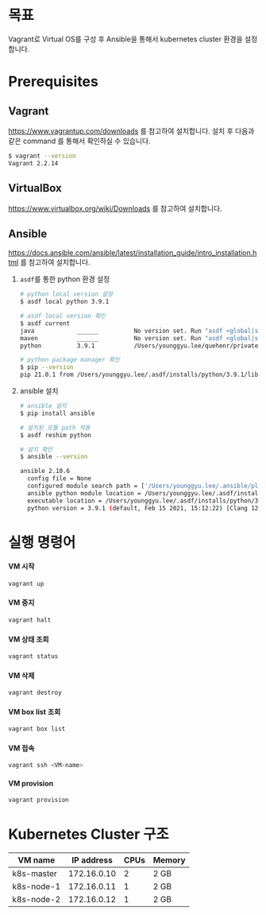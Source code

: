 # 목표
Vagrant로 Virtual OS를 구성 후 Ansible을 통해서 kubernetes cluster 환경을 설정합니다.

# Prerequisites
## Vagrant
https://www.vagrantup.com/downloads 를 참고하여 설치합니다.
설치 후 다음과 같은 command 를 통해서 확인하실 수 있습니다.
```bash
$ vagrant --version 
Vagrant 2.2.14
```

## VirtualBox
https://www.virtualbox.org/wiki/Downloads 를 참고하여 설치합니다.

## Ansible
https://docs.ansible.com/ansible/latest/installation_guide/intro_installation.html 를 참고하여 설치합니다.
1.  `asdf`를 통한 python 환경 설정
    ```bash
    # python local version 설정
    $ asdf local python 3.9.1
    
    # asdf local version 확인
    $ asdf current
    java            ______          No version set. Run "asdf <global|shell|local> java <version>"
    maven           ______          No version set. Run "asdf <global|shell|local> maven <version>"
    python          3.9.1           /Users/younggyu.lee/quehenr/private/infrastructure/kubernetes-on-vagrant-using-ansible/.tool-versions
    
    # python package manager 확인
    $ pip --version
    pip 21.0.1 from /Users/younggyu.lee/.asdf/installs/python/3.9.1/lib/python3.9/site-packages/pip (python 3.9)
    ```
    
2.  ansible 설치
    ```bash
    # ansible 설치
    $ pip install ansible
    
    # 설치된 모듈 path 적용
    $ asdf reshim python
    
    # 설치 확인
    $ ansible --version
    
    ansible 2.10.6
      config file = None
      configured module search path = ['/Users/younggyu.lee/.ansible/plugins/modules', '/usr/share/ansible/plugins/modules']
      ansible python module location = /Users/younggyu.lee/.asdf/installs/python/3.9.1/lib/python3.9/site-packages/ansible
      executable location = /Users/younggyu.lee/.asdf/installs/python/3.9.1/bin/ansible
      python version = 3.9.1 (default, Feb 15 2021, 15:12:22) [Clang 12.0.0 (clang-1200.0.32.29)]
    ```

# 실행 명령어
#### VM 시작
```bash
vagrant up
```
#### VM 중지
```bash
vagrant halt
```
#### VM 상태 조회
```bash
vagrant status
```
#### VM 삭제
```bash
vagrant destroy
```
#### VM box list 조회
```bash
vagrant box list
```
#### VM 접속 
```bash
vagrant ssh <VM-name>
```
#### VM provision
```bash
vagrant provision
```
	
# Kubernetes Cluster 구조
|VM name| IP address | CPUs | Memory |
|---|---|---|---|
|k8s-master| 172.16.0.10 | 2 | 2 GB |
|k8s-node-1| 172.16.0.11 | 1 | 2 GB |
|k8s-node-2| 172.16.0.12 | 1 | 2 GB |